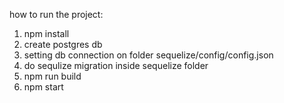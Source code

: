 how to run the project:
1. npm install
2. create postgres db
3. setting db connection on folder sequelize/config/config.json
4. do sequlize migration inside sequelize folder
5. npm run build
6. npm start
